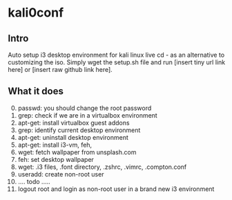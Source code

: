 # kali0conf
## Intro
Auto setup i3 desktop environment for kali linux live cd - as an alternative to customizing the iso.
Simply wget the setup.sh file and run [insert tiny url link here] or
[insert raw github link here]. 

## What it does
0. passwd: you should change the root password
1. grep: check if we are in a virtualbox environment 
1. apt-get: install virtualbox guest addons
2. grep: identify current desktop environment 
2. apt-get: uninstall desktop environment
3. apt-get: install i3-vm, feh, 
3. wget: fetch wallpaper from unsplash.com
3. feh: set desktop wallpaper
3. wget: .i3 files, .font directory, .zshrc, .vimrc, .compton.conf
4. useradd: create non-root user 
4. .... todo .....
4. logout root and login as non-root user in a brand new i3 environment
